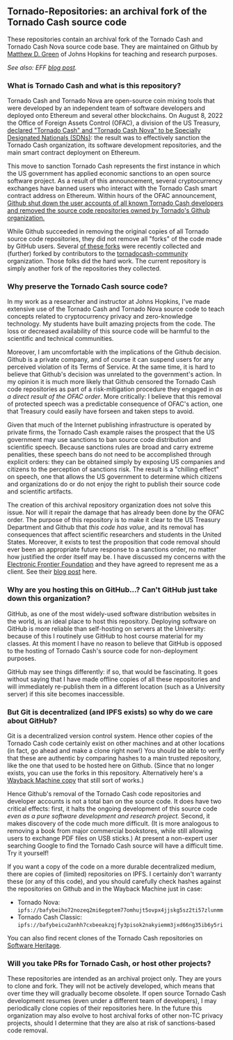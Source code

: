 ## Tornado-Repositories: an archival fork of the Tornado Cash source code

These repositories contain an archival fork of the Tornado Cash and Tornado Cash Nova source code base. 
They are maintained on Github by [Matthew D. Green](https://isi.jhu.edu/~mgreen/) of Johns Hopkins for teaching and research purposes.

*See also: EFF [blog post](https://www.eff.org/deeplinks/2022/08/code-speech-and-tornado-cash-mixer).*

### What is Tornado Cash and what is this repository?

Tornado Cash and Tornado Nova are open-source coin mixing tools that were developed by an independent team of software
developers and deployed onto Ethereum and several other blockchains. On August 8, 2022 the Office of Foreign
Assets Control (OFAC), a division of the US Treasury, [declared "Tornado Cash" and "Tornado Cash Nova" to be
Specially Designated Nationals (SDNs)](https://home.treasury.gov/news/press-releases/jy0916): the result was to effectively sanction the Tornado Cash organization, its software development repositories, and the main smart contract deployment on Ethereum.

This move to sanction Tornado Cash represents the first instance in which the US government has 
applied economic sanctions to an open source software project. As a result of this announcement, several cryptocurrency
exchanges have banned users who interact with the Tornado Cash smart contract address on Ethereum. 
Within hours of the OFAC announcement, [Github shut down the user accounts of all known Tornado Cash developers and removed the source code repositories owned by Tornado's Github organization.](https://www.theregister.com/2022/08/10/github_tornado_cookies/)

While Github succeeded in removing the original copies of all Tornado source code repositories, they did not remove all "forks" of the code made by GitHub users. Several [of these forks](https://github.com/tornado-repositories/tornado-verified-forks) were recently collected and (further) forked by contributors to the [tornadocash-community](https://github.com/tornadocash-community) organization. Those folks did the hard work. The current repository is simply another fork of the repositories they collected.

### Why preserve the Tornado Cash source code?

In my work as a researcher and instructor at Johns Hopkins, I've made extensive use of the Tornado Cash and Tornado Nova source code 
to teach concepts related to cryptocurrency privacy and zero-knowledge technology. My students have built amazing projects from the code. The loss or decreased availability of this 
source code will be harmful to the scientific and technical communities.

Moreover, I am uncomfortable with the implications of the Github decision. Github is a private company, and of course it can suspend 
users for any perceived violation of its Terms of Service. At the same time, it is hard to believe that Github's decision was unrelated to the government's action. In my opinion it is much more likely that Github censored the 
Tornado Cash code repositories as part of a risk-mitigation procedure they engaged in *as a direct result of the OFAC order*. More critically: I believe that this removal of protected speech was a predictable consequence of OFAC's action, one that Treasury could easily have forseen and taken steps to avoid. 

Given that much of the Internet publishing infrastructure is operated by private firms, the Tornado Cash example raises the prospect that the US government may use sanctions to ban source code distribution and scientific speech. Because sanctions rules are broad and carry extreme penalities, these speech bans do not need to be accomplished through explicit orders: they can be obtained simply by exposing US companies and citizens to the perception of sanctions risk. The result is a "chilling effect" on speech, one that allows the US government to determine which citizens and organizations do or do not enjoy the right to publish their source code and scientific artifacts.

The creation of this archival repository organization does not solve this issue. Nor will it repair the damage that has already been done by the OFAC order. The purpose of this repository is to make it clear to the US Treasury Department and Github that *this code has value*, and its removal has consequences that affect scientific researchers and students in the United States. Moreover, it exists to test the proposition that code removal should ever been an appropriate future response to a sanctions order, no matter how justified the order itself may be. I have discussed my concerns with the [Electronic Frontier Foundation](https://www.eff.org/) and they have agreed to represent me as a client. See their [blog post](https://www.eff.org/deeplinks/2022/08/code-speech-and-tornado-cash-mixer) here. 

### Why are you hosting this on GitHub...? Can't GitHub just take down this organization?

GitHub, as one of the most widely-used software distribution websites in the world, is an ideal place to host this repository. Deploying software on GitHub is more reliable than self-hosting on servers at the University: because of this I routinely use GitHub to host course material for my classes. At this moment I have no reason to believe that GitHub is opposed to the hosting of Tornado Cash's source code for non-deployment purposes.

GitHub may see things differently: if so, that would be fascinating. It goes without saying that I have made offline copies of all these repositories and will immediately re-publish them in a different location (such as a University server) if this site becomes inaccessible.

### But Git is decentralized (and IPFS exists) so why do we care about GitHub?

Git is a decentralized version control system. Hence other copies of the Tornado Cash code certainly exist 
on other machines and at other locations (in fact, go ahead and make a clone right now!) You should be able to verify that these 
are authentic by comparing hashes to a main trusted repository, like the one that used to be hosted here on Github. (Since that no longer exists, you can use the forks in this repository. Alternatively here's a [Wayback Machine copy](https://web.archive.org/web/20220808144505/https://github.com/tornadocash) that still sort of works.)

Hence  Github's removal of the Tornado Cash code repositories and developer accounts is not a total ban on the source code. It does have two critical effects: first, it halts the ongoing development of this source code *even as a pure software 
development and research project.* Second, it makes discovery of the code much more difficult. (It is more analogous to removing a book from major commercial bookstores, while still allowing users to exchange PDF files on USB sticks.) At present a non-expert user searching Google to find the Tornado Cash source will have a difficult time. Try it yourself!

If you want a copy of the code on a more durable decentralized medium, there are copies of (limited) repositories on IPFS. I certainly don't warranty these (or any of this code), and you should carefully check hashes against the repositories on Github and in the Wayback Machine just in case:

* Tornado Nova: `ipfs://bafybeiho72nozeq2mi6egptem77omhujt5ovpx4jjskg5sz2ti57zlunmm`
* Tornado Cash Classic: `ipfs://bafybeicu2anhh7cxbeeakzqjfy3pisok2nakyiemm3jxd66ng35ib6y5ri`

You can also find recent clones of the Tornado Cash repositories on [Software Heritage](https://archive.softwareheritage.org/browse/search/?q=tornadocash&with_visit=true&with_content=true).

### Will you take PRs for Tornado Cash, or host other projects?

These repositories are intended as an archival project only. They are yours to clone and fork. They will not be actively developed,
which means that over time they will gradually become obsolete. If open source Tornado Cash development resumes (even under a different team of developers), I may periodically clone copies of their repositories here. In the future this organization may also evolve to host archival forks of other non-TC privacy projects, should I determine that they are also at risk of sanctions-based code removal.
